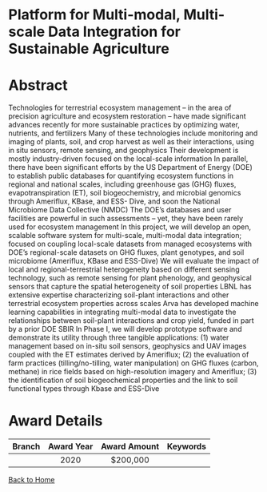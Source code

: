 
Platform for Multi-modal, Multi-scale Data Integration for Sustainable Agriculture
==================================================================================

# Abstract


Technologies for terrestrial ecosystem management – in the area of precision agriculture and ecosystem restoration – have made significant advances recently for more sustainable practices by optimizing water, nutrients, and fertilizers Many of these technologies include monitoring and imaging of plants, soil, and crop harvest as well as their interactions, using in situ sensors, remote sensing, and geophysics Their development is mostly industry-driven focused on the local-scale information In parallel, there have been significant efforts by the US Department of Energy (DOE) to establish public databases for quantifying ecosystem functions in regional and national scales, including greenhouse gas (GHG) fluxes, evapotranspiration (ET), soil biogeochemistry, and microbial genomics through Ameriflux, KBase, and ESS- Dive, and soon the National Microbiome Data Collective (NMDC) The DOE’s databases and user facilities are powerful in such assessments – yet, they have been rarely used for ecosystem management In this project, we will develop an open, scalable software system for multi-scale, multi-modal data integration; focused on coupling local-scale datasets from managed ecosystems with DOE’s regional-scale datasets on GHG fluxes, plant genotypes, and soil microbiome (Ameriflux, KBase and ESS-Dive) We will evaluate the impact of local and regional-terrestrial heterogeneity based on different sensing technology, such as remote sensing for plant phenology, and geophysical sensors that capture the spatial heterogeneity of soil properties LBNL has extensive expertise characterizing soil-plant interactions and other terrestrial ecosystem properties across scales Arva has developed machine learning capabilities in integrating multi-modal data to investigate the relationships between soil-plant interactions and crop yield, funded in part by a prior DOE SBIR In Phase I, we will develop prototype software and demonstrate its utility through three tangible applications: (1) water management based on in-situ soil sensors, geophysics and UAV images coupled with the ET estimates derived by Ameriflux; (2) the evaluation of farm practices (tilling/no-tilling, water manipulation) on GHG fluxes (carbon, methane) in rice fields based on high-resolution imagery and Ameriflux; (3) the identification of soil biogeochemical properties and the link to soil functional types through Kbase and ESS-Dive  

# Award Details

|Branch|Award Year|Award Amount|Keywords|
| :---: | :---: | :---: | :---: |
||2020|$200,000||
  
  


[Back to Home](https://github.com/chrischow/dod_sbir_awards#807)